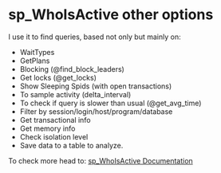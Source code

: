 # sp_WhoIsActive other options

I use it to find queries, based not only but mainly on:

* WaitTypes
* GetPlans
* Blocking (@find_block_leaders)
* Get locks (@get_locks)
* Show Sleeping Spids (with open transactions)
* To sample activity (delta_interval)
* To check if query is slower than usual (@get_avg_time)
* Filter by session/login/host/program/database
* Get transactional info
* Get memory info
* Check isolation level
* Save data to a table to analyze.

To check more head to: [sp_WhoIsActive Documentation](https://whoisactive.com/docs/)
